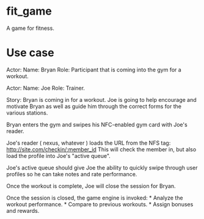 fit_game
========

A game for fitness.


Use case
=========
Actor:
  Name: Bryan
  Role: Participant that is coming into the gym for a workout.

Actor:
  Name: Joe
  Role: Trainer.

Story:
  Bryan is coming in for a workout.  Joe is going to help encourage and motivate Bryan as well as guide him through the correct forms for the various stations.

  Bryan enters the gym and swipes his NFC-enabled gym card with Joe's reader.

  Joe's reader ( nexus, whatever ) loads the URL from the NFS tag: http://site.com/checkin/:member_id
  This will check the member in, but also load the profile into Joe's "active queue".

  Joe's active queue should give Joe the ability to quickly swipe through user profiles so he can take notes and rate performance.

  Once the workout is complete, Joe will close the session for Bryan.

  Once the session is closed, the game engine is invoked:
    * Analyze the workout performance.
    * Compare to previous workouts.
    * Assign bonuses and rewards.


